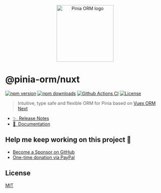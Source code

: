 <p align="center">
  <a href="https://github.com/storm-tail/pinia-orm" target="_blank" rel="noopener noreferrer">
    <img width="180" src="https://pinia-orm.codedredd.de/logo_pinia_orm.png" alt="Pinia ORM logo">
  </a>
</p>

# @pinia-orm/nuxt

[![npm version][npm-version-src]][npm-version-href]
[![npm downloads][npm-downloads-src]][npm-downloads-href]
[![Github Actions CI][github-actions-ci-src]][github-actions-ci-href]
[![License][license-src]][license-href]

> Intuitive, type safe and flexible ORM for Pinia based on [Vuex ORM Next](https://github.com/vuex-orm/vuex-orm-next)

- [✨ &nbsp;Release Notes](https://pinia-orm.codedredd.de/releases)
- [📖 &nbsp;Documentation](https://pinia-orm.codedredd.de)

## Help me keep working on this project 💚

- [Become a Sponsor on GitHub](https://github.com/sponsors/codedredd)
- [One-time donation via PayPal](https://paypal.me/dredd1984)

<!--sponsors start-->


<!--sponsors end-->

## License

[MIT](http://opensource.org/licenses/MIT)

[npm-version-src]: https://img.shields.io/npm/v/@pinia-orm/nuxt/latest.svg
[npm-version-href]: https://npmjs.com/package/@pinia-orm/nuxt
[npm-downloads-src]: https://img.shields.io/npm/dm/@pinia-orm/nuxt.svg
[npm-downloads-href]: https://npmjs.com/package/@pinia-orm/nuxt
[github-actions-ci-src]: https://github.com/Codedredd/pinia-orm/workflows/build/badge.svg
[github-actions-ci-href]: https://github.com/codedredd/pinia-orm/actions?query=workflow%3Abuild
[license-src]: https://img.shields.io/npm/l/@pinia-orm/nuxt.svg
[license-href]: https://npmjs.com/package/@pinia-orm/nuxt
